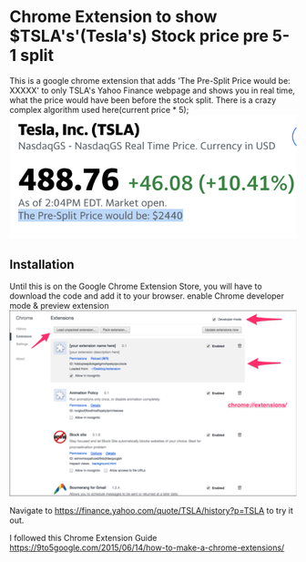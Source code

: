 # Chrome Extension to show $TSLA's'(Tesla's) Stock price pre 5-1 split

This is a google chrome extension that adds 'The Pre-Split Price would be: XXXXX' to only TSLA's Yahoo Finance webpage and shows you in real time, what the price would have been before the stock split. There is a crazy complex algorithm used here(current price * 5);
![A preview of the added line](img/added_text.png)

## Installation

Until this is on the Google Chrome Extension Store, you will have to download the code and add it to your browser.
enable Chrome developer mode & preview extension
![Enable Dev Mode Extensions](img/extensionspagewborder.png)

Navigate to https://finance.yahoo.com/quote/TSLA/history?p=TSLA to try it out.

I followed this Chrome Extension Guide
https://9to5google.com/2015/06/14/how-to-make-a-chrome-extensions/
